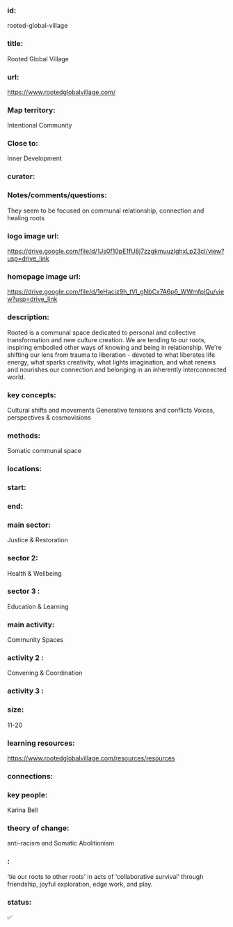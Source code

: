 ### id: 
  rooted-global-village
### title: 
  Rooted Global Village
### url: 
  https://www.rootedglobalvillage.com/
### Map territory: 
  Intentional Community
### Close to: 
  Inner Development
### curator: 
  
### Notes/comments/questions: 
  They seem to be focused on communal relationship, connection and healing roots 
### logo image url: 
  https://drive.google.com/file/d/1Js0f10pE1fU8j7zzgkmuuzIghxLp23cI/view?usp=drive_link
### homepage image url: 
  https://drive.google.com/file/d/1eHaciz9h_tVl_gNbCx7A6p6_WWmfplQu/view?usp=drive_link
### description: 
  Rooted is a communal space dedicated to personal and collective transformation and new culture creation. We are tending to our roots, inspiring embodied other ways of knowing and being in relationship. We're shifting our lens from trauma to liberation - devoted to what liberates life energy, what sparks creativity, what lights imagination, and what renews and nourishes our connection and belonging in an inherently interconnected world.
### key concepts: 
  Cultural shifts and movements
Generative tensions and conflicts
Voices, perspectives & cosmovisions

### methods: 
  Somatic
communal space
### locations: 
  
### start: 
  
### end: 
  
### main sector: 
  Justice & Restoration
### sector 2: 
  Health & Wellbeing
### sector 3 : 
  Education & Learning
### main activity: 
  Community Spaces
### activity 2 : 
  Convening & Coordination
### activity 3 : 
  
### size: 
  11-20
### learning resources: 
  https://www.rootedglobalvillage.com/resources/resources
### connections: 
  
### key people: 
  Karina Bell
### theory of change: 
  anti-racism and Somatic Abolitionism
### : 
  ‘tie our roots to other roots’  in acts of ‘collaborative survival’ through friendship, joyful exploration, edge work, and play.
### status: 
  ✅
